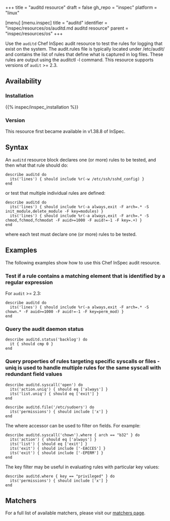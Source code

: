 +++
title = "auditd resource"
draft = false
gh_repo = "inspec"
platform = "linux"

[menu]
  [menu.inspec]
    title = "auditd"
    identifier = "inspec/resources/os/auditd.md auditd resource"
    parent = "inspec/resources/os"
+++

Use the `auditd` Chef InSpec audit resource to test the rules for logging that exist on the system. The audit.rules file is typically located under /etc/audit/ and contains the list of rules that define what is captured in log files. These rules are output using the auditctl -l command. This resource supports versions of `audit` >= 2.3.

## Availability

### Installation

{{% inspec/inspec_installation %}}

### Version

This resource first became available in v1.38.8 of InSpec.

## Syntax

An `auditd` resource block declares one (or more) rules to be tested, and then what that rule should do:

    describe auditd do
      its('lines') { should include %r(-w /etc/ssh/sshd_config) }
    end

or test that multiple individual rules are defined:

    describe auditd do
      its('lines') { should include %r(-a always,exit -F arch=.* -S init_module,delete_module -F key=modules) }
      its('lines') { should include %r(-a always,exit -F arch=.* -S chmod,fchmod,fchmodat -F auid>=1000 -F auid!=-1 -F key=.+) }
    end

where each test must declare one (or more) rules to be tested.

## Examples

The following examples show how to use this Chef InSpec audit resource.

### Test if a rule contains a matching element that is identified by a regular expression

For `audit` >= 2.3:

    describe auditd do
      its('lines') { should include %r(-a always,exit -F arch=.* -S chown.* -F auid>=1000 -F auid!=-1 -F key=perm_mod) }
    end

### Query the audit daemon status

    describe auditd.status('backlog') do
      it { should cmp 0 }
    end

### Query properties of rules targeting specific syscalls or files - uniq is used to handle multiple rules for the same syscall with redundant field values

    describe auditd.syscall('open') do
      its('action.uniq') { should eq ['always'] }
      its('list.uniq') { should eq ['exit'] }
    end

    describe auditd.file('/etc/sudoers') do
      its('permissions') { should include ['x'] }
    end

The where accessor can be used to filter on fields. For example:

    describe auditd.syscall('chown').where { arch == "b32" } do
      its('action') { should eq ['always'] }
      its('list') { should eq ['exit'] }
      its('exit') { should include ['-EACCES'] }
      its('exit') { should include ['-EPERM'] }
    end

The key filter may be useful in evaluating rules with particular key values:

    describe auditd.where { key == "privileged" } do
      its('permissions') { should include ['x'] }
    end

## Matchers

For a full list of available matchers, please visit our [matchers page](/inspec/matchers/).
